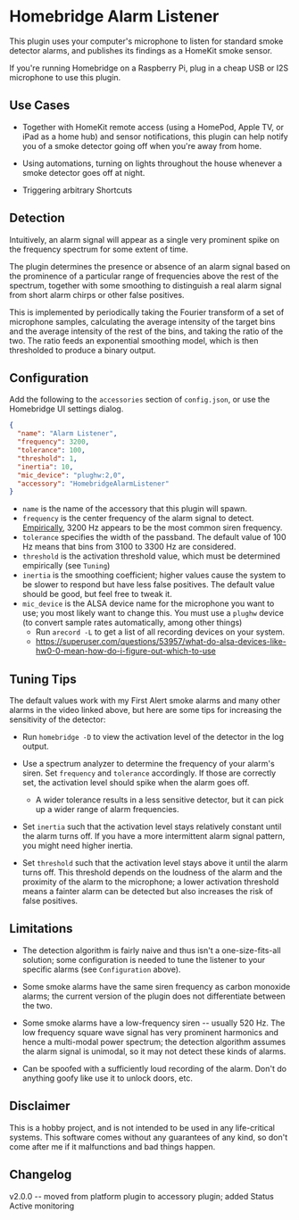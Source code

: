 # Homebridge Alarm Listener

This plugin uses your computer's microphone to listen for standard smoke detector
alarms, and publishes its findings as a HomeKit smoke sensor.

If you're running Homebridge on a Raspberry Pi, plug in a cheap USB or I2S microphone to use this plugin.

## Use Cases

- Together with HomeKit remote access (using a 
HomePod, Apple TV, or iPad as a home hub) and sensor notifications, this plugin can help notify you of a smoke detector going off when you're away from home.

- Using automations, turning on lights throughout the house whenever a smoke detector goes off at night.
  
- Triggering arbitrary Shortcuts 

## Detection

Intuitively, an alarm signal will appear as a single very prominent spike on the frequency spectrum for some extent of time.

The plugin determines the presence or absence of an alarm signal based on the prominence of a particular range of frequencies above the rest of the spectrum, together with some smoothing to distinguish a real alarm signal from short alarm chirps or other false positives.

This is implemented by periodically taking the Fourier transform of a set of microphone samples, calculating the average intensity of the target bins and the average intensity of the rest of the bins, and taking the ratio of the two. The ratio feeds an exponential smoothing model, which is then thresholded to produce a binary output.


## Configuration

Add the following to the `accessories` section of `config.json`, or use the Homebridge UI settings dialog.

```json
{
  "name": "Alarm Listener",
  "frequency": 3200,
  "tolerance": 100,
  "threshold": 1,
  "inertia": 10,
  "mic_device": "plughw:2,0",
  "accessory": "HomebridgeAlarmListener"
}
```
- `name` is the name of the accessory that this plugin will spawn.
- `frequency` is the center frequency of the alarm signal to detect. [Empirically](https://www.youtube.com/watch?v=bdVE3dvvBT0), 3200 Hz appears to be the most common siren frequency. 
- `tolerance` specifies the width of the passband. The default value of 100 Hz means that bins from 3100 to 3300 Hz are considered.
- `threshold` is the activation threshold value, which must be determined empirically (see `Tuning`)
- `inertia` is the smoothing coefficient; higher values cause the system to be slower to respond but have less false positives. The default value should be good, but feel free to tweak it.
- `mic_device` is the ALSA device name for the microphone you want to use; you most likely want to change this. You must use a `plughw`  device (to convert sample rates automatically, among other things)
  - Run `arecord -L` to get a list of all recording devices on your system.
  - https://superuser.com/questions/53957/what-do-alsa-devices-like-hw0-0-mean-how-do-i-figure-out-which-to-use
  
## Tuning Tips

The default values work with my First Alert smoke alarms and many other alarms in the video linked above, but here are some tips for increasing the sensitivity of the detector:

- Run `homebridge -D` to view the activation level of the detector in the log output. 

- Use a spectrum analyzer to determine the frequency of your alarm's siren. Set `frequency` and `tolerance` accordingly. If those are correctly set, the activation level should spike when the alarm goes off.
  - A wider tolerance results in a less sensitive detector, but it can pick up a wider range of alarm frequencies. 
  
- Set `inertia` such that the activation level stays relatively constant until the alarm turns off. If you have a more intermittent alarm signal pattern, you might need higher inertia. 

- Set `threshold` such that the activation level stays above it until the alarm turns off. This threshold depends on the loudness of the alarm and the proximity of the alarm to the microphone; a lower activation threshold means a fainter alarm can be detected but also increases the risk of false positives.

## Limitations

- The detection algorithm is fairly naive and thus isn't a one-size-fits-all solution; some configuration is needed to tune the listener to your specific alarms (see `Configuration` above).

- Some smoke alarms have the same siren frequency as carbon monoxide alarms; the current version of the plugin does not differentiate between the two.

- Some smoke alarms have a low-frequency siren -- usually 520 Hz. The low frequency square wave signal has very prominent harmonics and hence a multi-modal power spectrum; the detection algorithm assumes the alarm signal is unimodal, so it may not detect these kinds of alarms.

- Can be spoofed with a sufficiently loud recording of the alarm. Don't do anything goofy like use it to unlock doors, etc.

## Disclaimer

This is a hobby project, and is not intended to be used in any life-critical systems. This software comes without any guarantees of any kind, so don't come after me if it malfunctions and bad things happen. 


## Changelog

v2.0.0 -- moved from platform plugin to accessory plugin; added Status Active monitoring
